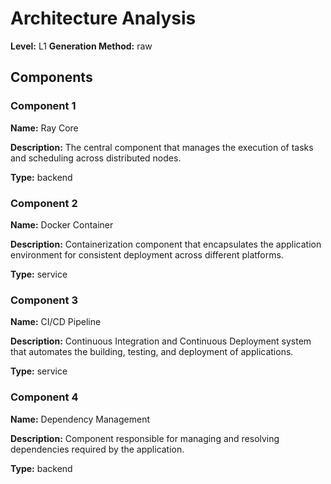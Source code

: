 # Architecture Analysis

**Level:** L1
**Generation Method:** raw

## Components

### Component 1

**Name:** Ray Core

**Description:** The central component that manages the execution of tasks and scheduling across distributed nodes.

**Type:** backend

### Component 2

**Name:** Docker Container

**Description:** Containerization component that encapsulates the application environment for consistent deployment across different platforms.

**Type:** service

### Component 3

**Name:** CI/CD Pipeline

**Description:** Continuous Integration and Continuous Deployment system that automates the building, testing, and deployment of applications.

**Type:** service

### Component 4

**Name:** Dependency Management

**Description:** Component responsible for managing and resolving dependencies required by the application.

**Type:** backend

